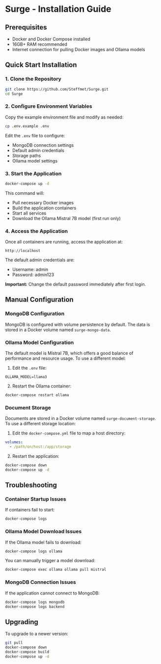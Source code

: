 # Surge - Installation Guide

## Prerequisites
- Docker and Docker Compose installed
- 16GB+ RAM recommended
- Internet connection for pulling Docker images and Ollama models

## Quick Start Installation

### 1. Clone the Repository
```bash
git clone https://github.com/Steffmet/Surge.git
cd Surge
```

### 2. Configure Environment Variables
Copy the example environment file and modify as needed:
```bash
cp .env.example .env
```

Edit the `.env` file to configure:
- MongoDB connection settings
- Default admin credentials
- Storage paths
- Ollama model settings

### 3. Start the Application
```bash
docker-compose up -d
```

This command will:
- Pull necessary Docker images
- Build the application containers
- Start all services
- Download the Ollama Mistral 7B model (first run only)

### 4. Access the Application
Once all containers are running, access the application at:
```
http://localhost
```

The default admin credentials are:
- Username: admin
- Password: admin123

**Important:** Change the default password immediately after first login.

## Manual Configuration

### MongoDB Configuration
MongoDB is configured with volume persistence by default. The data is stored in a Docker volume named `surge-mongo-data`.

### Ollama Model Configuration
The default model is Mistral 7B, which offers a good balance of performance and resource usage. To use a different model:

1. Edit the `.env` file:
```
OLLAMA_MODEL=llama3
```

2. Restart the Ollama container:
```bash
docker-compose restart ollama
```

### Document Storage
Documents are stored in a Docker volume named `surge-document-storage`. To use a different storage location:

1. Edit the `docker-compose.yml` file to map a host directory:
```yaml
volumes:
  - /path/on/host:/app/storage
```

2. Restart the application:
```bash
docker-compose down
docker-compose up -d
```

## Troubleshooting

### Container Startup Issues
If containers fail to start:
```bash
docker-compose logs
```

### Ollama Model Download Issues
If the Ollama model fails to download:
```bash
docker-compose logs ollama
```

You can manually trigger a model download:
```bash
docker-compose exec ollama ollama pull mistral
```

### MongoDB Connection Issues
If the application cannot connect to MongoDB:
```bash
docker-compose logs mongodb
docker-compose logs backend
```

## Upgrading
To upgrade to a newer version:

```bash
git pull
docker-compose down
docker-compose build
docker-compose up -d